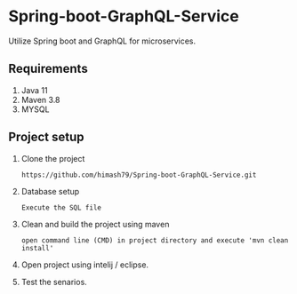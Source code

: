# Spring-boot-GraphQL-Service
Utilize Spring boot and GraphQL for microservices.

## Requirements

01) Java 11
02) Maven 3.8 
03) MYSQL

## Project setup

01) Clone the project

		https://github.com/himash79/Spring-boot-GraphQL-Service.git

02) Database setup

		Execute the SQL file
    
03) Clean and build the project using maven

		open command line (CMD) in project directory and execute 'mvn clean install'
    
04) Open project using intelij / eclipse.
		
05) Test the senarios.
